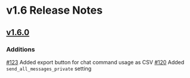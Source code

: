 # v1.6 Release Notes

## [v1.6.0](https://github.com/nautobot/nautobot-app-chatops/releases/tag/v1.6.0)

### Additions

[#123](https://github.com/nautobot/nautobot-app-chatops/pull/123) Added export button for chat command usage as CSV
[#120](https://github.com/nautobot/nautobot-app-chatops/pull/120) Added `send_all_messages_private` setting
